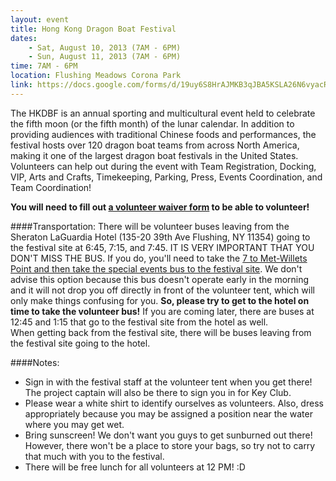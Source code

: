 ```yaml
---
layout: event
title: Hong Kong Dragon Boat Festival
dates:
    - Sat, August 10, 2013 (7AM - 6PM)
    - Sun, August 11, 2013 (7AM - 6PM)
time: 7AM - 6PM
location: Flushing Meadows Corona Park
link: https://docs.google.com/forms/d/19uy6S8HrAJMKB3qJBA5KSLA26N6vyacRN5cJIa79zk8
---
```

The HKDBF is an annual sporting and multicultural event held to celebrate the fifth moon (or the fifth month) of the lunar calendar. In addition to providing audiences with traditional Chinese foods and performances, the festival hosts over 120 dragon boat teams from across North America, making it one of the largest dragon boat festivals in the United States. Volunteers can help out during the event with Team Registration, Docking, VIP, Arts and Crafts, Timekeeping, Parking, Press, Events Coordination, and Team Coordination!

**You will need to fill out [a volunteer waiver form](https://docs.google.com/file/d/1Zf93cWFtV-dYoTcXNPL-xlj2sggvv_XiYLUj3FQg1byPN-WbpICL9SJVNueD/edit) to be able to volunteer!**

<!-- more -->

####Transportation:
There will be volunteer buses leaving from the Sheraton LaGuardia Hotel (135-20 39th Ave Flushing, NY 11354) going to the festival site at 6:45, 7:15, and 7:45. IT IS VERY IMPORTANT THAT YOU DON'T MISS THE BUS. If you do, you'll need to take the [7 to Met-Willets Point and then take the special events bus to the festival site](http://www.mta.info/nyct/service/events/HongKongDragonBoatFestivalinFlushingMeadows2013.htm). We don't advise this option because this bus doesn't operate early in the morning and it will not drop you off directly in front of the volunteer tent, which will only make things confusing for you. **So, please try to get to the hotel on time to take the volunteer bus!** If you are coming later, there are buses at 12:45 and 1:15 that go to the festival site from the hotel as well.  
When getting back from the festival site, there will be buses leaving from the festival site going to the hotel.  

####Notes:
- Sign in with the festival staff at the volunteer tent when you get there! The project captain will also be there to sign you in for Key Club.
- Please wear a white shirt to identify ourselves as volunteers. Also, dress appropriately because you may be assigned a position near the water where you may get wet.
- Bring sunscreen! We don't want you guys to get sunburned out there! However, there won't be a place to store your bags, so try not to carry that much with you to the festival.
- There will be free lunch for all volunteers at 12 PM! :D
